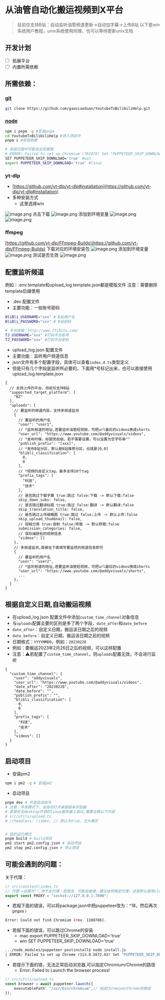 # 从油管自动化搬运视频到X平台

> 目前仅支持B站：自动监听油管频道更新->自动加字幕->上传B站
> 以下是win系统用户教程，unix系统使用同理，也可以等待更新unix文档

## 开发计划

-[ ] 拓展平台
-[ ] 内置所需依赖

## 所需依赖：

### [git](https://git-scm.com/book/zh/v2/%E8%B5%B7%E6%AD%A5-%E5%AE%89%E8%A3%85-Git)

```bash
git clone https://github.com/gaoxiaoduan/YoutubeToBilibiliHelp.git
```

### [node](https://nodejs.org/en)

```bash
npm i pnpm -g #安装pnpm
cd YoutubeToBilibiliHelp #进入项目中
pnpm i #安装依赖

# 安装过程中可能会出现报错
# ERROR: Failed to set up Chromium r782078! Set "PUPPETEER_SKIP_DOWNLOAD" env variable to skip download
SET PUPPETEER_SKIP_DOWNLOAD='true' #win
export PUPPETEER_SKIP_DOWNLOAD='true' #linux
```

### yt-dlp

- [https://github.com/yt-dlp/yt-dlp#installation](https://github.com/yt-dlp/yt-dlp#installation)
- 多种安装方式
  - 这里选择win

![image.png](https://cdn.jsdelivr.net/gh/gaoxiaoduan/picGoImg@main/images/202305251129146.png)
点击下载
![image.png](https://cdn.jsdelivr.net/gh/gaoxiaoduan/picGoImg@main/images/202305251129461.png)
添加到环境变量
![image.png](https://cdn.jsdelivr.net/gh/gaoxiaoduan/picGoImg@main/images/202305251129370.png)
![image.png](https://cdn.jsdelivr.net/gh/gaoxiaoduan/picGoImg@main/images/202305251130475.png)

### ffmpeg

[https://github.com/yt-dlp/FFmpeg-Builds](https://github.com/yt-dlp/FFmpeg-Builds)
下载对应的环境安装包
![image.png](https://cdn.jsdelivr.net/gh/gaoxiaoduan/picGoImg@main/images/202305251130129.png)
添加到环境变量
![image.png](https://cdn.jsdelivr.net/gh/gaoxiaoduan/picGoImg@main/images/202305251130077.png)
测试是否生效
![image.png](https://cdn.jsdelivr.net/gh/gaoxiaoduan/picGoImg@main/images/202305251130083.png)

## 配置监听频道

例如：.env.template和upload_log.template.json都是模版文件
注意：需要删除template后缀使用

- .dev 配置文件
- 主要功能：一些账号密码

```bash
BliBli_USERNAME="xxx" # B站用户名
BliBli_PASSWORD="xxx" # B站密码

# 平台链接：http://www.ttshitu.com/
TJ_USERNAME="xxx" #打码平台账号
TJ_PASSWORD="xxx" #打码平台密码
```

- upload_log.json 配置文件
- 主要功能：监听用户频道信息
- json文件有多个配置字段，具体可以查看`index.d.ts`类型定义
- 但是只有几个字段是监听所必要的，下面用*号标记出来，也可以直接使用upload_log.template.json

```json3
{
  // 支持上传的平台，目前仅支持B站
  "supported_target_platform": [
    "BZ"
  ],
  "uploads": [
    // 要监听的频道内容，支持多频道监测
    {
      // 要监听的用户名
      "user": "user1", 
      // *监听频道的地址,若要监听油管短视频，可把url最后的videos换成shorts
      "user_url": "https://www.youtube.com/@addyvisuals/videos",
      // *发布时候，标题党前缀，若不需要设置，可以设置为空字符串""
      "publish_prefix": "[xxx]",
      // *发布B站分区，默认是B站推荐分区，也就是[0,0]
      "blibli_classification": [
        0,
        0
      ],
      // *视频的自定义tag，最多支持10个tag
      "prefix_tags": [
        "科技",
        "技术"
      ],
      // 是否跳过下载字幕 true:跳过 false:下载 -> 默认下载:false
      skip_down_subs: false,
      // 是否跳过翻译标题 true:跳过 false:翻译 -> 默认翻译:false
      skip_translation_title: false,
      // 是否跳过上传缩略图 true:跳过 false:上传 -> 默认上传:false
      skip_upload_thumbnail: false,
      // 投稿分类 true:自制 false:转载 -> 默认转载:false
      submission_categories: false, 
      // 保存捕获到的视频信息
      "videos": []
    },
    // 多频道监测,直接在下面填写要监控的频道信息即可
    {
      // 要监听的用户名
      "user": "user2", 
      // *监听频道的地址,若要监听油管短视频，可把url最后的videos换成shorts
      "user_url": "https://www.youtube.com/@addyvisuals/shorts",
      ...
    },
  ]
}
```

## 根据自定义日期,自动搬运视频

- 在upload_log.json 配置文件中添加`custom_time_channel`对象信息
- 与`uploads`配置主要的区别是多了两个字段，`date_after`和`date_before`
- `date_after`：自定义日期，搬运该日期之后的视频
- `date_before`：自定义日期，搬运该日期之前的视频
- 日期格式：`YYYYMMDD`，例如：`20230226`
- 例如：要搬运2023年2月26日之后的视频，可以这样配置
- 注意：⚠️若配置了`custom_time_channel`，则`uploads`配置无效，不会进行监听

```json3
{
  "custom_time_channel": {
    "user": "addyvisuals",
    "user_url": "https://www.youtube.com/@addyvisuals/videos",
    "date_after": "20230226",
    "date_before": "",
    "publish_prefix": "",
    "blibli_classification": [
      0,
      0
    ],
    "prefix_tags": [
      "科技",
      "技术"
    ],
    "videos": []
  }
}
```

## 启动项目

- 安装pm2

```bash
npm i pm2 -g # 安装pm2
```

- 启动项目

```bash
pnpm dev # 开发启动命令
# 注意，开发模式下，会自动打开桌面版本浏览器
# 若是在无desktop环境的linux服务器上调试,需要注释以下内容
# src/utils/upload.ts
# //headless: !isDev, // 默认为true，无头模式


# 挂机运行模式
pnpm build # build项目
pm2 start pm2.config.json # 启动项目
pm2 stop pm2.config.json # 停止项目
```

## 可能会遇到的问题：

关于代理：

```typescript
// src\constant\index.ts
// 代理->设置为"",则不走代理｜若直连，可能会被墙，建议给终端走代理，这里默认使用clash本地代理
export const PROXY = "socks5://127.0.0.1:7890";
```

- 若报下面的错误，可以将package.json中把puppeteer改为：^18，然后再次pnpm i

```bash
Error: Could not find Chromium (rev. 1108766).
```

- 若报下面的错误，可以跳过Chrome的安装
  - mac export PUPPETEER_SKIP_DOWNLOAD='true'
  - win SET PUPPETEER_SKIP_DOWNLOAD='true'

```bash
.../node_modules/puppeteer postinstall$ node install.js
│ ERROR: Failed to set up Chrome r113.0.5672.63! Set "PUPPETEER_SKIP_DOWNLOAD" env variable to skip download.
```

- 若提示下面的错，无法正常启动浏览器,可以指定Chromium/Chrome的路径
  - Error: Failed to Launch the browser process!

```ts
// src/utils/upload.ts
const browser = await puppeteer.launch({
    executablePath: "/usr/bin/chromium",// 指定Chromium/Chrome的路径
});
```